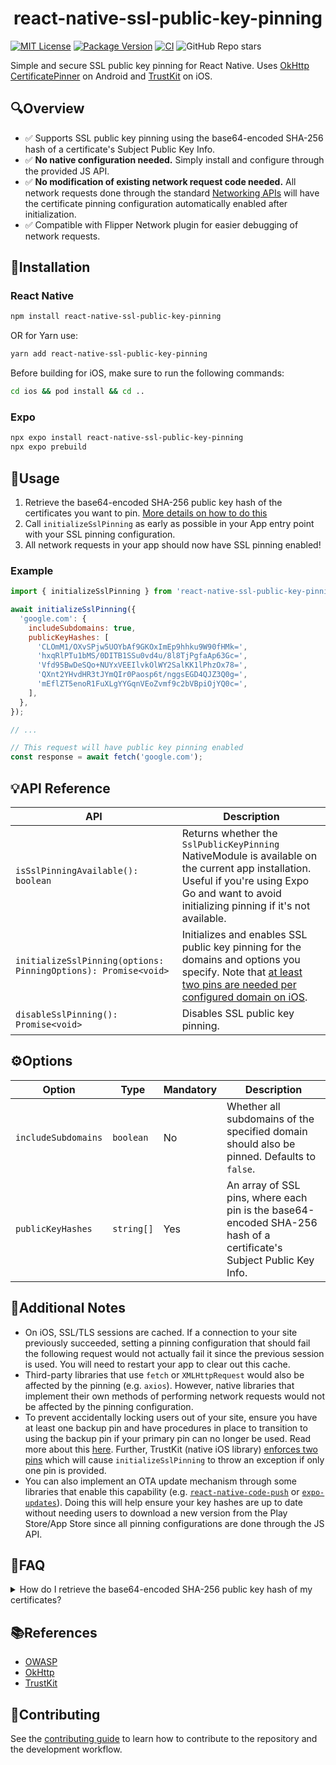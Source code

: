 <h1 align="center">react-native-ssl-public-key-pinning</h1>

[![MIT License](https://img.shields.io/github/license/frw/react-native-ssl-public-key-pinning)](LICENSE)
[![Package Version](https://img.shields.io/npm/v/react-native-ssl-public-key-pinning)](https://www.npmjs.com/package/react-native-ssl-public-key-pinning)
[![CI](https://github.com/frw/react-native-ssl-public-key-pinning/actions/workflows/ci.yml/badge.svg?branch=main)](https://github.com/frw/react-native-ssl-public-key-pinning/actions/workflows/ci.yml)
![GitHub Repo stars](https://img.shields.io/github/stars/frw/react-native-ssl-public-key-pinning?style=social)

Simple and secure SSL public key pinning for React Native. Uses [OkHttp CertificatePinner](https://square.github.io/okhttp/4.x/okhttp/okhttp3/-certificate-pinner/) on Android and [TrustKit](https://github.com/datatheorem/TrustKit) on iOS.

## 🔍Overview

- ✅ Supports SSL public key pinning using the base64-encoded SHA-256 hash of a certificate's Subject Public Key Info.
- ✅ **No native configuration needed.** Simply install and configure through the provided JS API.
- ✅ **No modification of existing network request code needed.** All network requests done through the standard [Networking APIs](https://reactnative.dev/docs/network) will have the certificate pinning configuration automatically enabled after initialization.
- ✅ Compatible with Flipper Network plugin for easier debugging of network requests.

## 🧰Installation

### React Native
```sh
npm install react-native-ssl-public-key-pinning
```
OR for Yarn use:
```sh
yarn add react-native-ssl-public-key-pinning
```
Before building for iOS, make sure to run the following commands:
```sh
cd ios && pod install && cd ..
```

### Expo
```sh
npx expo install react-native-ssl-public-key-pinning
npx expo prebuild
```

## 🚀Usage

1. Retrieve the base64-encoded SHA-256 public key hash of the certificates you want to pin. [More details on how to do this](#public-key-hash)
2. Call `initializeSslPinning` as early as possible in your App entry point with your SSL pinning configuration.
3. All network requests in your app should now have SSL pinning enabled!

### Example

```js
import { initializeSslPinning } from 'react-native-ssl-public-key-pinning';

await initializeSslPinning({
  'google.com': {
    includeSubdomains: true,
    publicKeyHashes: [
      'CLOmM1/OXvSPjw5UOYbAf9GKOxImEp9hhku9W90fHMk=',
      'hxqRlPTu1bMS/0DITB1SSu0vd4u/8l8TjPgfaAp63Gc=',
      'Vfd95BwDeSQo+NUYxVEEIlvkOlWY2SalKK1lPhzOx78=',
      'QXnt2YHvdHR3tJYmQIr0Paosp6t/nggsEGD4QJZ3Q0g=',
      'mEflZT5enoR1FuXLgYYGqnVEoZvmf9c2bVBpiOjYQ0c=',
    ],
  },
});

// ...

// This request will have public key pinning enabled
const response = await fetch('google.com');
```

## 💡API Reference
|API|Description|
|--|--|
|`isSslPinningAvailable(): boolean`|Returns whether the `SslPublicKeyPinning` NativeModule is available on the current app installation. Useful if you're using Expo Go and want to avoid initializing pinning if it's not available.|
|`initializeSslPinning(options: PinningOptions): Promise<void>`|Initializes and enables SSL public key pinning for the domains and options you specify. Note that [at least two pins are needed per configured domain on iOS](#additional-notes).|
|`disableSslPinning(): Promise<void>`|Disables SSL public key pinning.|

## ⚙️Options

|Option|Type|Mandatory|Description|
|--|--|--|--|
|`includeSubdomains`|`boolean`|No|Whether all subdomains of the specified domain should also be pinned. Defaults to `false`.|
|`publicKeyHashes`|`string[]`|Yes|An array of SSL pins, where each pin is the base64-encoded SHA-256 hash of a certificate's Subject Public Key Info.|

## 📝Additional Notes

- On iOS, SSL/TLS sessions are cached. If a connection to your site previously succeeded, setting a pinning configuration that should fail the following request would not actually fail it since the previous session is used. You will need to restart your app to clear out this cache.
- Third-party libraries that use `fetch` or `XMLHttpRequest` would also be affected by the pinning (e.g. `axios`). However, native libraries that implement their own methods of performing network requests would not be affected by the pinning configuration.
- To prevent accidentally locking users out of your site, ensure you have at least one backup pin and have procedures in place to transition to using the backup pin if your primary pin can no longer be used. Read more about this [here](https://github.com/datatheorem/TrustKit/blob/master/docs/getting-started.md#always-provide-at-least-one-backup-pin). Further, TrustKit (native iOS library) [enforces two pins](https://github.com/datatheorem/TrustKit/commit/7a8b422216e29df400603fb969ab24af17c6856a) which will cause `initializeSslPinning` to throw an exception if only one pin is provided. 
- You can also implement an OTA update mechanism through some libraries that enable this capability (e.g. [`react-native-code-push`](https://github.com/microsoft/react-native-code-push) or [`expo-updates`](https://docs.expo.dev/versions/latest/sdk/updates/)). Doing this will help ensure your key hashes are up to date without needing users to download a new version from the Play Store/App Store since all pinning configurations are done through the JS API.


## 🤔FAQ

<details id="public-key-hash">
  <summary>How do I retrieve the base64-encoded SHA-256 public key hash of my certificates?</summary>

  ### OpenSSL CLI
  
  #### Server
  
  Run the following command, replacing `<hostname>` with your server's hostname.
  
  ```sh
  openssl s_client -servername <hostname> -connect <hostname>:443 | openssl x509 -pubkey -noout | openssl rsa -pubin -outform der | openssl dgst -sha256 -binary | openssl enc -base64
  ```
  
  #### Certificate file
  
  ```sh
  openssl x509 -in certificate.crt -pubkey -noout | openssl pkey -pubin -outform der | openssl dgst -sha256 -binary | openssl enc -base64
  ```
  
  ### SSL Labs
  
  If your site is accessible publicly, you can use https://www.ssllabs.com/ssltest/index.html to retrieve the public key hash of your certificates.
  
  ![ssllabs](https://user-images.githubusercontent.com/1888212/224491992-f315c9b0-1cd5-4ad1-a02a-b32a9fc52493.jpg)
  
</details>

## 📚References

- [OWASP](https://owasp.org/www-community/controls/Certificate_and_Public_Key_Pinning)
- [OkHttp](https://square.github.io/okhttp/4.x/okhttp/okhttp3/-certificate-pinner/)
- [TrustKit](https://github.com/datatheorem/TrustKit/blob/master/docs/getting-started.md)

## 🤝Contributing

See the [contributing guide](CONTRIBUTING.md) to learn how to contribute to the repository and the development workflow.
